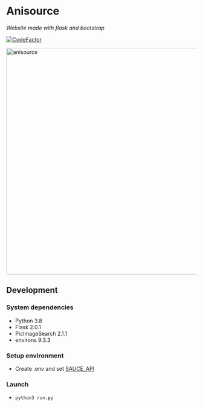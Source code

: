 # Anisource
*Website made with flask and bootstrap*

[![CodeFactor](https://www.codefactor.io/repository/github/waydk/anisource-web/badge)](https://www.codefactor.io/repository/github/waydk/anisource-web)

<img src="https://telegra.ph/file/be4b5f83d6bba4c67015d.png" alt="anisource" width=600px>

## Development
### System dependencies
* Python 3.8
* Flask 2.0.1
* PicImageSearch 2.1.1
* environs 9.3.3
### Setup environment
* Create .env and set [SAUCE_API](https://saucenao.com/user.php?page=search-api)
### Launch
* <code>python3 run.py</code>
